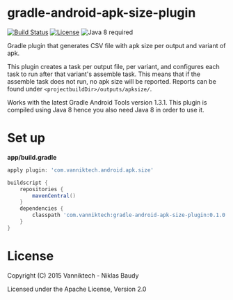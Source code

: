 # gradle-android-apk-size-plugin

[![Build Status](https://travis-ci.org/vanniktech/gradle-android-apk-size-plugin.svg)](https://travis-ci.org/vanniktech/gradle-android-apk-size-plugin)
[![License](http://img.shields.io/:license-apache-blue.svg)](http://www.apache.org/licenses/LICENSE-2.0.html)
![Java 8 required](https://img.shields.io/badge/java-8-brightgreen.svg)

Gradle plugin that generates CSV file with apk size per output and variant of apk.

This plugin creates a task per output file, per variant, and configures each task to run after that variant's assemble task. This means that if the assemble task does not run, no apk size will be reported. Reports can be found under `<projectbuildDir>/outputs/apksize/`.

Works with the latest Gradle Android Tools version 1.3.1. This plugin is compiled using Java 8 hence you also need Java 8 in order to use it.

# Set up

**app/build.gradle**

```groovy
apply plugin: 'com.vanniktech.android.apk.size'

buildscript {
    repositories {
        mavenCentral()
    }
    dependencies {
        classpath 'com.vanniktech:gradle-android-apk-size-plugin:0.1.0'
    }
}
```

# License

Copyright (C) 2015 Vanniktech - Niklas Baudy

Licensed under the Apache License, Version 2.0